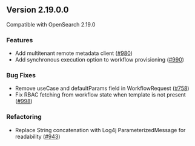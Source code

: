 ## Version 2.19.0.0

Compatible with OpenSearch 2.19.0

### Features
- Add multitenant remote metadata client ([#980](https://github.com/opensearch-project/flow-framework/pull/980))
- Add synchronous execution option to workflow provisioning ([#990](https://github.com/opensearch-project/flow-framework/pull/990))

### Bug Fixes
- Remove useCase and defaultParams field in WorkflowRequest ([#758](https://github.com/opensearch-project/flow-framework/pull/758))
- Fix RBAC fetching from workflow state when template is not present ([#998](https://github.com/opensearch-project/flow-framework/pull/998))

### Refactoring
- Replace String concatenation with Log4j ParameterizedMessage for readability ([#943](https://github.com/opensearch-project/flow-framework/pull/943))
